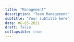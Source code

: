 ```yaml
---
title: "Management"
description: "Team Management"
subtitle: "Your subtitle here"
date: 08-03-2021
draft: false
collapsible: true
---
```

